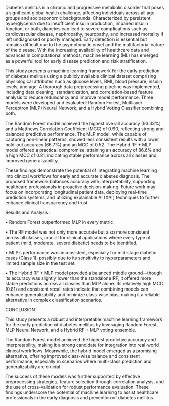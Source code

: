 Diabetes mellitus is a chronic and progressive metabolic disorder that poses a significant global health challenge, affecting individuals across all age groups and socioeconomic backgrounds. Characterized by persistent hyperglycemia due to insufficient insulin production, impaired insulin function, or both, diabetes can lead to severe complications such as cardiovascular disease, nephropathy, neuropathy, and increased mortality if left undiagnosed or poorly managed. Early detection is essential but remains difficult due to the asymptomatic onset and the multifactorial nature of the disease. With the increasing availability of healthcare data and advances in computational methods, machine learning (ML) has emerged as a powerful tool for early disease prediction and risk stratification. 


This study presents a machine learning framework for the early prediction of diabetes mellitus using a publicly available clinical dataset comprising physiological attributes such as glucose levels, BMI, blood pressure, insulin levels, and age. A thorough data preprocessing pipeline was implemented, including data cleaning, standardization, and correlation-based feature analysis to reduce redundancy and improve model performance. Three models were developed and evaluated: Random Forest, Multilayer Perceptron (MLP) Neural Network, and a Hybrid Voting Classifier combining both. 


The Random Forest model achieved the highest overall accuracy (93.33%) and a Matthews Correlation Coefficient (MCC) of 0.90, reflecting strong and balanced predictive performance. The MLP model, while capable of capturing non-linear patterns, showed less consistent results with a lower hold-out accuracy (66.7%) and an MCC of 0.52. The Hybrid RF + MLP model offered a practical compromise, attaining an accuracy of 86.6% and a high MCC of 0.81, indicating stable performance across all classes and improved generalizability. 


These findings demonstrate the potential of integrating machine learning into clinical workflows for early and accurate diabetes diagnosis. The proposed framework balances accuracy with interpretability, supporting healthcare professionals in proactive decision-making. Future work may focus on incorporating longitudinal patient data, deploying real-time prediction systems, and utilizing explainable AI (XAI) techniques to further enhance clinical transparency and trust.


Results and Analysis :

•	Random Forest outperformed MLP in every metric.

•	The RF model was not only more accurate but also more consistent across all classes, crucial for clinical applications where every type of patient (mild, moderate, severe diabetic) needs to be identified.

•	MLP’s performance was inconsistent, especially for mid-stage diabetic cases (Class 1), possibly due to its sensitivity to hyperparameters and limited sample size in the test set.

•	The Hybrid RF + MLP model provided a balanced middle ground—though its accuracy was slightly lower than the standalone RF, it offered more stable predictions across all classes than MLP alone. Its relatively high MCC (0.81) and consistent recall rates indicate that combining models can enhance generalizability and minimize class-wise bias, making it a reliable alternative in complex classification scenarios.


CONCLUSION

This study presents a robust and interpretable machine learning framework for the early prediction of diabetes mellitus by leveraging Random Forest, MLP Neural Network, and a Hybrid RF + MLP voting ensemble.

The Random Forest model achieved the highest predictive accuracy and interpretability, making it a strong candidate for integration into real-world clinical workflows. Meanwhile, the hybrid model emerged as a promising alternative, offering improved class-wise balance and consistent performance, especially in scenarios where multi-class prediction and generalizability are crucial.

The success of these models was further supported by effective preprocessing strategies, feature selection through correlation analysis, and the use of cross-validation for robust performance evaluation. These findings underscore the potential of machine learning to assist healthcare professionals in the early diagnosis and prevention of diabetes mellitus.

